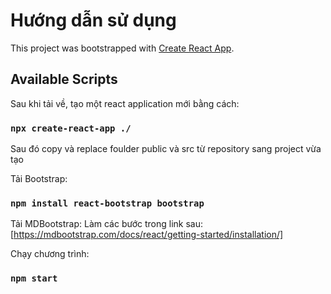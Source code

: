 # Hướng dẫn sử dụng

This project was bootstrapped with [Create React App](https://github.com/facebook/create-react-app).

## Available Scripts

Sau khi tải về, tạo một react application mới bằng cách:
### `npx create-react-app ./`

Sau đó copy và replace foulder public và src từ repository sang project vừa tạo

Tải Bootstrap:
### `npm install react-bootstrap bootstrap`

Tải MDBootstrap:
Làm các bước trong link sau: [https://mdbootstrap.com/docs/react/getting-started/installation/]

Chạy chương trình:
### `npm start`
